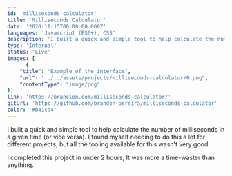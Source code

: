 ```yaml
---
id: 'milliseconds-calculator'
title: 'Milliseconds Calculator'
date: '2020-11-15T00:00:00.000Z'
languages: 'Javascript (ES6+), CSS'
description: 'I built a quick and simple tool to help calculate the number of milliseconds in a given time (or vice versa).'
type: 'Internal'
status: 'Live'
images: [
      {
	"title": "Example of the interface",
	"url": "../../assets/projects/milliseconds-calculator/0.png",
	"contentType": "image/png"
}]
link: 'https://branclon.com/milliseconds-calculator/'
gitUrl: 'https://github.com/brandon-pereira/milliseconds-calculator'
color: '#b41ca4'
---
```


I built a quick and simple tool to help calculate the number of milliseconds in a given time (or vice versa). I found myself needing to do this a lot for different projects, but all the tooling available for this wasn't very good.

I completed this project in under 2 hours, It was more a time-waster than anything.
